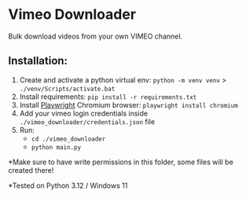 # Vimeo Downloader
 Bulk download videos from your own VIMEO channel.
 
 
## Installation:
1. Create and activate a python virtual env: `python -m venv venv` > `./venv/Scripts/activate.bat`
2. Install requirements: `pip install -r requirements.txt`
3. Install [Playwright](https://playwright.dev/python) Chromium browser: `playwright install chromium`
4. Add your vimeo login credentials inside `./vimeo_downloader/credentials.json` file
5. Run:
	- `cd ./vimeo_downloader`
	- `python main.py`

*Make sure to have write permissions in this folder, some files will be created there!

*Tested on Python 3.12 / Windows 11



 
 
